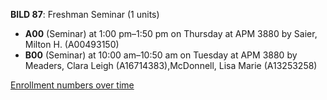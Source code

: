 **BILD 87**: Freshman Seminar (1 units)

- **A00** (Seminar) at 1:00 pm–1:50 pm on Thursday at APM 3880 by Saier, Milton H. (A00493150)
- **B00** (Seminar) at 10:00 am–10:50 am on Tuesday at APM 3880 by Meaders, Clara Leigh (A16714383),McDonnell, Lisa Marie (A13253258)

[Enrollment numbers over time](./BILD87.tsv)
